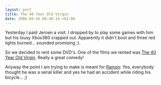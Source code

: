 ```yaml
--- 
layout: post
title: The 40 Year Old Virgin
date: 2006-04-26 08:40:14 +02:00
---
```

Yesterday I paid Jeroen a visit. I dropped by to play some games with him but his lousy Xbox360 crapped out. Apparently it didn't boot and three red lights burned... sounded promising ;).

So we decided to rent some DVD's. One of the films we rented was [The 40 Year Old Virgin](http://imdb.com/title/tt0405422/ "The 40 Year Old Virgin (2005)"). Really a great comedy!

Anyway the point I am trying to make is meant for [Ramon](http://ramon.dfile.nl "Ragnarok Now"): Yes, everybody thought he was a serial killer and yes he had an accident while riding his bicycle... ;)
